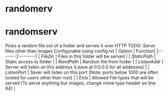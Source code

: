 randomerv
=========
# randomserv
Picks a random file out of a folder and serves it over HTTP
TODO: Serve files other than images
Configurable using config.txt
| Option | Function|
|-------:|:--------|
| *FileDir* | Files in this folder will be served | 
| *StaticPath* | Static access to folder |
| *RandPath* | Random file from folder |
| *ListenAddr* | Server will listen on this address (Leave at 0.0.0.0 for all addesses) |
| *ListenPort* | Sever will listen on this port (Note: ports below 1000 are often locked for users other than root) |
| *Exts* | Allowed File types that will be served (To serve anything but images, change mime type header on line 84) |
